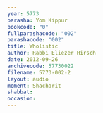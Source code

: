 ```yaml
---
year: 5773
parasha: Yom Kippur
bookcode: "0"
fullparashacode: "002"
parashacode: "002"
title: Wholistic
author: Rabbi Eliezer Hirsch
date: 2012-09-26
archivecode: 57730022
filename: 5773-002-2
layout: audio
moment: Shacharit
shabbat: 
occasion: 
---
```

